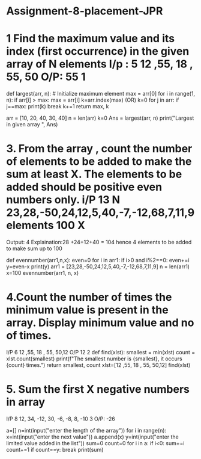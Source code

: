 # Assignment-8-placement-JPR
# 1 Find the maximum value and its index (first occurrence) in the given array of N elements I/p : 5   12 ,55, 18 , 55, 50 O/P: 55 1
def largest(arr, n):
    # Initialize maximum element
    max = arr[0]
    for i in range(1, n):
        if arr[i] > max:
            max = arr[i]
    k=arr.index(max)
         (OR)
    k=0
    for j in arr:
        if j==max:
          print(k)
          break
        k+=1
    return max, k

arr = [10, 20, 40, 30, 40]
n = len(arr)
k=0
Ans = largest(arr, n)
print("Largest in given array ", Ans)

# 3. From the array , count the number of elements to be added to make the sum at least X. The elements to be added should be positive even numbers only. i/P  13 N 23,28,-50,24,12,5,40,-7,-12,68,7,11,9 elements 100 X
Output: 4
Explaination:28 +24+12+40 = 104 hence 4 elements to be added to make sum up to 100

def evennumber(arr1,n,x):
    even=0
    for i in arr1:
        if i>0 and i%2==0:
            even+=i
    y=even-x
    print(y)
arr1 = [23,28,-50,24,12,5,40,-7,-12,68,7,11,9]
n = len(arr1)
x=100
evennumber(arr1, n, x)

# 4.Count the number of times the minimum value is present in the array. Display minimum value and no of times. 
I/P
6
12 ,55, 18 , 55, 50,12
O/P
12 2
def find(xlst):
    smallest = min(xlst)
    count = xlst.count(smallest)
    print(f"The smallest number is {smallest}, it occurs {count} times.")
    return smallest, count
xlst=[12 ,55, 18 , 55, 50,12]
find(xlst)


# 5. Sum the first X negative numbers in array
I/P
8
12, 34, -12, 30, -6, -8, 8, -10
3
O/P: -26

a=[]
n=int(input("enter the length of the array"))
for i in range(n):
    x=int(input("enter the next value"))
    a.append(x)
y=int(input("enter the limited value added in the list"))
sum=0
count=0
for i in a:
    if i<0:
        sum+=i
        count+=1
        if count==y:
            break
print(sum)





